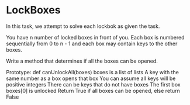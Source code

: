 # LockBoxes

In this task, we attempt to solve each lockbok
as given the task.

You have n number of locked boxes in front of you. Each box is numbered 
sequentially from 0 to n - 1 and each box may contain keys to the other boxes.

Write a method that determines if all the boxes can be opened.

Prototype: def canUnlockAll(boxes)
boxes is a list of lists
A key with the same number as a box opens that box
You can assume all keys will be positive integers
There can be keys that do not have boxes
The first box boxes[0] is unlocked
Return True if all boxes can be opened, else return False
